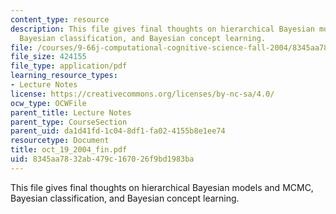 ```yaml
---
content_type: resource
description: This file gives final thoughts on hierarchical Bayesian models and MCMC,
  Bayesian classification, and Bayesian concept learning.
file: /courses/9-66j-computational-cognitive-science-fall-2004/8345aa7832ab479c167026f9bd1983ba_oct_19_2004_fin.pdf
file_size: 424155
file_type: application/pdf
learning_resource_types:
- Lecture Notes
license: https://creativecommons.org/licenses/by-nc-sa/4.0/
ocw_type: OCWFile
parent_title: Lecture Notes
parent_type: CourseSection
parent_uid: da1d41fd-1c04-8df1-fa02-4155b8e1ee74
resourcetype: Document
title: oct_19_2004_fin.pdf
uid: 8345aa78-32ab-479c-1670-26f9bd1983ba
---
```

This file gives final thoughts on hierarchical Bayesian models and MCMC, Bayesian classification, and Bayesian concept learning.